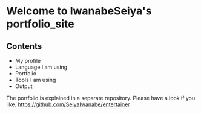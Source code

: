 # Welcome to IwanabeSeiya's portfolio_site
 
## Contents

- My profile
- Language I am using
- Portfolio
- Tools I am using
- Output

The portfolio is explained in a separate repository.
Please have a look if you like.
https://github.com/SeiyaIwanabe/entertainer